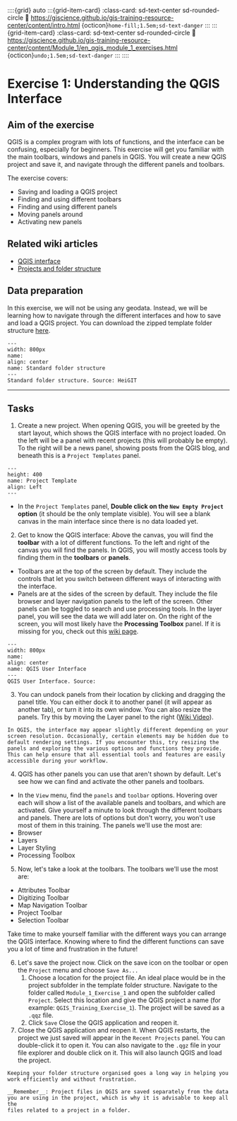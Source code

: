 ::::{grid} auto
:::{grid-item-card}
:class-card: sd-text-center sd-rounded-circle
:link: https://giscience.github.io/gis-training-resource-center/content/intro.html 
{octicon}`home-fill;1.5em;sd-text-danger`
:::
:::{grid-item-card}
:class-card: sd-text-center sd-rounded-circle
:link: https://giscience.github.io/gis-training-resource-center/content/Module_1/en_qgis_module_1_exercises.html 
{octicon}`undo;1.5em;sd-text-danger`
:::
::::

# Exercise 1: Understanding the QGIS Interface

## Aim of the exercise

QGIS is a complex program with lots of functions, and the interface can be confusing, especially for beginners. This exercise will get you familiar with the main toolbars, windows and panels in QGIS. You will create a new QGIS project and save it, and navigate through the different panels and toolbars.

The exercise covers: 

- Saving and loading a QGIS project
- Finding and using different toolbars
- Finding and using different panels 
- Moving panels around
- Activating new panels


## Related wiki articles

- [QGIS interface](/content/Wiki/en_qgis_interface_wiki.md)
- [Projects and folder structure](https://giscience.github.io/gis-training-resource-center/content/Wiki/en_qgis_projects_folder_structure_wiki.html)


## Data preparation

In this exercise, we will not be using any geodata. Instead, we will be learning how to navigate through the different interfaces and how to save and load a QGIS project. You can download the zipped template folder structure [here](https://nexus.heigit.org/repository/gis-training-resource-center/Modul_1/Modul_1_Exercise_1_Understanding_the_interface/Modul_1_Exercise_1_Understanding_the_interface.zip).

```{figure} /fig/Standard_project_folder_structure.drawio.svg
---
width: 800px
name: 
align: center
name: Standard folder structure
---
Standard folder structure. Source: HeiGIT
```
---

## Tasks

1. Create a new project. When opening QGIS, you will be greeted by 
the start layout, which shows the QGIS interface with no project loaded. On the 
left will be a panel with recent projects (this will probably be empty). To the 
right will be a news panel, showing posts from the QGIS blog, and beneath this 
is a `Project Templates` panel. 

```{figure} /fig/en_project_template_BRC.png
---
height: 400
name: Project Template
align: Left
---
```
- In the `Project Templates` panel, __Double click on the `New Empty Project` option__ (it should be the only template visible). You will see a blank canvas in the main interface since there is no data loaded yet. 

2. Get to know the QGIS interface: Above the canvas, you will find the __toolbar__ with a lot of different functions. To the left and right of the canvas you will find the panels. In QGIS, you will mostly access tools by finding them in the __toolbars__ or __panels__. 

- Toolbars are at the top of the screen by default. They include the controls that let you switch between different ways of interacting with the interface. 
- Panels are at the sides of the screen by default. They include the file browser and layer navigation panels to the left of the screen. Other panels can be toggled to search and use processing tools. In the layer panel, you will see the data we will add later on.
On the right of the screen, you will most likely have the __Processing Toolbox__ panel. If it is missing for you, check out this [wiki page](https://giscience.github.io/gis-training-resource-center/content/Wiki/en_qgis_common_errors_and_Issues.html#missing-toolbox).

```{figure} /fig/en_QGIS_GUI.png
---
width: 800px
name: 
align: center
name: QGIS User Interface
---
QGIS User Interface. Source:
```

3. You can undock panels from their location by clicking and dragging the panel title. You can either dock it to another panel (it will appear as another tab), or turn it into its own window. You can also resize the panels. Try this by moving the Layer panel to the right ([Wiki Video](https://giscience.github.io/gis-training-resource-center/content/Wiki/en_qgis_interface_wiki.html#move-and-arrange-toolbars)). 

```{TIP}
In QGIS, the interface may appear slightly different depending on your screen resolution. Occasionally, certain elements may be hidden due to default rendering settings. If you encounter this, try resizing the panels and exploring the various options and functions they provide. This can help ensure that all essential tools and features are easily accessible during your workflow.
```

4. QGIS has other panels you can use that aren't shown by default. Let's see how we can find and activate the other panels and toolbars.
- In the `View` menu, find the `panels` and `toolbar` options. Hovering over each will show a list of the available panels and toolbars, and which are activated. Give yourself a minute to look through the different toolbars and panels. There are lots of options but don't worry, you won't use most of them in this training. The panels we'll use the most are: 
- Browser
- Layers
- Layer Styling
- Processing Toolbox

5. Now, let's take a look at the toolbars. The toolbars we'll use the most are:  
- Attributes Toolbar
- Digitizing Toolbar
- Map Navigation Toolbar
- Project Toolbar
- Selection Toolbar
 

Take time to make yourself familiar with the different ways you can arrange the QGIS interface. Knowing where to find the different functions can save you a lot of time and frustration in the future!

6. Let's save the project now. Click on the save icon on the toolbar or open the  `Project` menu and choose `Save As...`
    1. Choose a location for the project file. An ideal place would be in the project subfolder in the template folder structure. Navigate to the folder called `Module_1_Exercise_1` and open the subfolder called `Project`. Select this location and give the QGIS project a name (for example: `QGIS_Training_Exercise_1`). The project will be saved as a `.qqz` file.
    2. Click `Save` 
     Close the QGIS application and reopen it.
7.  Close the QGIS application and reopen it. When QGIS restarts, the project we just saved will appear in the `Recent Projects` panel. You can double-click it to open it. You can also navigate to the `.qgz` file in your file explorer and double click on it. 
This will also launch QGIS and load the project. 

```{Tip}
Keeping your folder structure organised goes a long way in helping you work efficiently and without frustration.
```

```{Warning}
__Remember__: Project files in QGIS are saved separately from the data you are using in the project, which is why it is advisable to keep all the 
files related to a project in a folder.
```


